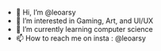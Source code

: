 - 👋 Hi, I’m @leoarsy
- 👀 I’m interested in Gaming, Art, and UI/UX
- 🌱 I’m currently learning computer science
- 📫 How to reach me on insta : @leoarsy

<!---
leoarsy/leoarsy is a ✨ special ✨ repository because its `README.md` (this file) appears on your GitHub profile.
You can click the Preview link to take a look at your changes.
--->
